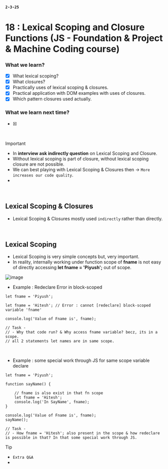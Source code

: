 #### `2-3-25`

# 18 : Lexical Scoping and Closure Functions (JS - Foundation & Project & Machine Coding course)

### What we learn?
- [x] What lexical scoping?
- [x] What closures?
- [x] Practically uses of lexical scoping & closures.
- [x] Practical application with DOM examples with uses of closures.
- [x] Which pattern closures used actually. 

### What we learn next time?
- [x] 

<br>

> [!IMPORTANT]
> - In **interview ask indirectly question** on Lexical Scoping and Closure.
> - Without lexical scoping is part of closure, without lexical scoping closure are not possible.
> - We can best playing with Lexical Scoping & Closures then -> `More increases our code quality`.
> - 
<br>

## Lexical Scoping & Closures
- Lexical Scoping & Closures mostly used `indirectly` rather than directly.

<br>

## Lexical Scoping 
- Lexical Scoping is very simple concepts but, very important.
- In reality, internally working under function scope of **fname** is not easy of directly accessing **let fname = 'Piyush';** out of scope.

![image](https://github.com/user-attachments/assets/e8227a9f-6e40-4939-9948-53faf42eec99)


- Example : Redeclare Error in block-scoped
```JS
let fname = 'Piyush';

let fname = 'Hitesh'; // Error : cannot [redeclare] block-scoped variable 'fname'

console.log('Value of Fname is', fname);

// Task -
// - Why that code run? & Why access fname variable? becz, its in a scope.
// all 2 statements let names are in same scope.

````
<br>

- Example : some special work through JS for same scope variable declare 
```JS
let fname = 'Piyush';

function sayName() {

	// fname is also exist in that fn scope
	let fname = 'Hitesh';
	console.log('In SayName', fname);
}

console.log('Value of Fname is', fname);
sayName();

// Task -
// - How fname = 'Hitesh'; also present in the scope & how redeclare is possible in that? In that some special work through JS.
```


> [!TIP]
> - `Extra Q&A`
> - 
